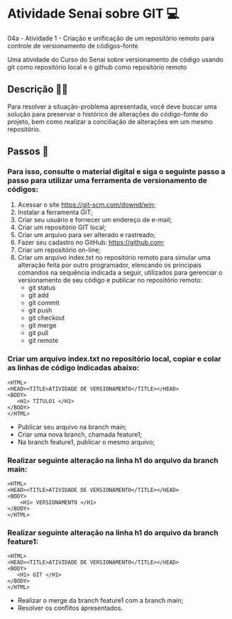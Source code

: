 # Atividade Senai sobre GIT 💻
04a - Atividade 1 - Criação e unificação de um repositório remoto para controle de versionamento de códigos-fonte 

Uma atividade do Curso do Senai sobre versionamento de código usando git como repositório local e o github como repositório remoto

## Descrição 👨‍💻
Para resolver a situação-problema apresentada, você deve buscar uma solução para preservar o histórico de alterações do código-fonte do projeto, bem como realizar a conciliação de alterações em um mesmo repositório.

## Passos 📖
### Para isso, consulte o material digital e siga o seguinte passo a passo para utilizar uma ferramenta de versionamento de códigos:
1. Acessar o site https://git-scm.com/downd/win;
2. Instalar a ferramenta GIT;
3. Criar seu usuário e fornecer um endereço de e-mail;
4. Criar um repositório GIT local;
5. Criar um arquivo para ser alterado e rastreado;
6. Fazer seu cadastro no GitHub: https://github.com;
7. Criar um repositório on-line;
8. Criar um arquivo index.txt no repositório remoto para simular uma alteração feita por outro programador, elencando os principais comandos na sequência indicada a seguir, utilizados para gerenciar o versionamento de seu código e publicar no repositório remoto:
   * git status
   * git add
   * git commit
   * git push
   * git checkout
   * git merge
   * git pull
   * git remote

### Criar um arquivo index.txt no repositório local, copiar e colar as linhas de código indicadas abaixo:
```
<HTML>
<HEAD><TITLE>ATIVIDADE DE VERSIONAMENTO</TITLE></HEAD>
<BODY>
   <H1> TÍTULO1 </H1>
</BODY>
</HTML>
```
* Publicar seu arquivo na branch main;
* Criar uma nova branch, chamada feature1;
* Na branch feature1, publicar o mesmo arquivo;
### Realizar seguinte alteração na linha h1 do arquivo da branch main:
```
<HTML>
<HEAD><TITLE>ATIVIDADE DE VERSIONAMENTO</TITLE></HEAD>
<BODY>
    <H1> VERSIONAMENTO </H1>
</BODY>
</HTML>
```

### Realizar seguinte alteração na linha h1 do arquivo da branch feature1:
```
<HTML>
<HEAD><TITLE>ATIVIDADE DE VERSIONAMENTO</TITLE></HEAD>
<BODY>
   <H1> GIT </H1>
</BODY>
</HTML>
```

* Realizar o merge da branch feature1 com a branch main;
* Resolver os conflitos apresentados.

